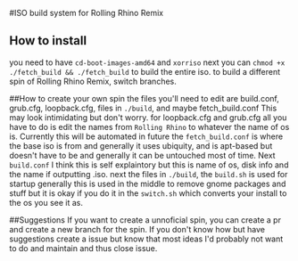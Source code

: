 #ISO build system for Rolling Rhino Remix
## How to install
you need to have `cd-boot-images-amd64` and `xorriso`
next you can `chmod +x ./fetch_build && ./fetch_build`
to build the entire iso.
to build a different spin of Rolling Rhino Remix, switch branches.

##How to create your own spin
the files you'll need to edit are build.conf, grub.cfg, loopback.cfg, files in `./build`,
and maybe fetch_build.conf
This may look intimidating but don't worry.
for loopback.cfg and grub.cfg all you have to do is edit the names from
`Rolling Rhino` to whatever the name of os is. Currently this will be automated in future
the `fetch_build.conf` is where the base iso is from and generally it uses ubiquity,
and is apt-based but doesn't have to be and generally it can be untouched most of time.
Next `build.conf` I think this is self explaintory but this is name of os, disk info
and the name if outputting .iso.
next the files in `./build`, the `build.sh` is used for startup generally this is used
in the middle to remove gnome packages and stuff but it is okay if you do it in the
`switch.sh` which converts your install to the os you see it as.

##Suggestions
If you want to create a unnoficial spin,
you can create a pr and create a new branch for the spin.
If you don't know how but have suggestions create a issue
but know that most ideas I'd probably not want to do and maintain and thus close issue.
